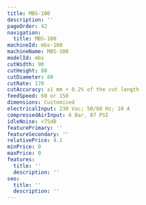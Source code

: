 ```yaml
---
title: MBS-100
description: ''
pageOrder: 42
navigation:
  title: MBS-100
machineId: mbs-100
machineName: MBS-100
modelId: mbs
cutWidth: 90
cutHeight: 80
cutDiameter: 80
cutRate: 170
cutAccuracy: ±1 mm + 0.2% of the cut length
feedSpeed: 60 or 150
dimensions: Customised
electricalInput: 230 Vac; 50/60 Hz; 10 A
compressedAirInput: 6 Bar, 87 PSI
idleNoise: <75dB
featurePrimary: ''
featureSecondary: ''
relativePrice: 4.1
minPrice: 0
maxPrice: 0
features:
  title: ''
  description: ''
seo:
  title: ''
  description: ''
---
```

